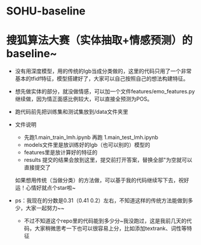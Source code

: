 # SOHU-baseline
# 搜狐算法大赛（实体抽取+情感预测）的baseline~

* 没有用深度模型，用的传统的lgb当成分类做的，这里的代码只用了一个非常基本的tfidf特征，模型搭建好了，大家可以自己按照自己的想法构建特征。

* 想先做实体的部分，就没做情感，可以加一个文件features/emo_features.py继续做，因为情正面感比例较大，可以直接全预测为POS。

* 跑代码前先把训练集和测试集放到/data文件夹里

* 文件说明
  - 先跑1.main_train_lmh.ipynb 再跑  1.main_test_lmh.ipynb
  - models文件里是放训练好的lgb（也可以别的）模型的
  - features里是放计算好的特征的
  - results 提交的结果会放到这里，提交前打开答案，替换全部"为空就可以直接提交了
  
  如果想用传统（当做分类）的方法做，可以基于我的代码继续写下去，祝好运！心情好就点个star啦~

* ps：我现在的分数是0.31（0.41 0.2）左右，不知道这样的传统方法能做到多少，大家一起努力~~
  - 不过不知道这个repo里的代码能到多少分~我没跑过，这是我前几天的代码，大家稍微思考一下也可以很容易上分，比如添加textrank、词性等特征
